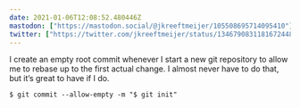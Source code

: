 ```yaml
---
date: 2021-01-06T12:08:52.480446Z
mastodon: ["https://mastodon.social/@jkreeftmeijer/105508695714095410"]
twitter: ["https://twitter.com/jkreeftmeijer/status/1346790831181672448"]
---
```

I create an empty root commit whenever I start a new git repository to allow me to rebase up to the first actual change. I almost never have to do that, but it’s great to have if I do.

    $ git commit --allow-empty -m "$ git init"

